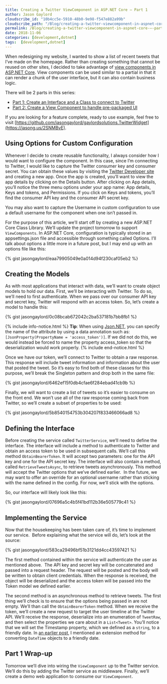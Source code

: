 ```yaml
---
title: Creating a Twitter ViewComponent in ASP.NET Core – Part 1
author: Jason Gaylord
cloudscribe_id: "10b4cc5e-5910-48b0-9e98-f547e882a99b"
cloudscribe_path: "/Blog/creating-a-twitter-viewcomponent-in-aspnet-core-–-part-1"
permalink: /Blog/creating-a-twitter-viewcomponent-in-aspnet-core-–-part-1
date: 2018-11-06
categories: [development,dotnet]
tags:  [development,dotnet]
---
```


When redesigning my website, I wanted to show a list of recent tweets that I’ve made on the homepage. Rather than creating something that cannot be reused on other sites, I decided to take advantage of [view components in ASP.NET Core](https://jasong.us/2Pew99F). View components can be used similar to a partial in that it can render a chunk of the user interface, but it can also contain business logic.

There will be 2 parts in this series:

- [Part 1: Create an Interface and a Class to connect to Twitter](https://jasong.us/2Os34lz)
- [Part 2: Create a View Component to handle pre-packaged UI](https://jasong.us/2PbDOpg)

If you are looking for a feature complete, ready to use example, feel free to visit [https://github.com/jasongaylord/gaylordsolutions.TwitterWidget](https://jasong.us/2SNMBvE). 

## Using Options for Custom Configuration
Whenever I decide to create reusable functionality, I always consider how I would want to configure the component. In this case, since I’m connecting to Twitter, I would like to capture the Twitter consumer key and consumer secret. You can obtain these values by visiting the [Twitter Developer site](https://jasong.us/2qtZe1T) and creating a new app. Once the app is created, you’ll want to view the app details by clicking on the Details button. After clicking on App details, you’ll notice the three menu options under your app name: App details, Keys and tokens, and Permissions. If you click on Keys and tokens, you’ll find the consumer API key and the consumer API secret key.

You may also want to capture the Username in custom configuration to use a default username for the component when one isn’t passed in.

For the purpose of this article, we’ll start off by creating a new ASP.NET Core Class Library. We’ll update the project tomorrow to support `ViewComponents`. In ASP.NET Core, configuration is typically stored in an appsettings.json file and accessible through something called Options. I’ll talk about options a little more in a future post, but I may end up with an options file like this:

{% gist jasongaylord/eaa79905049e0a014d94f230caf05eb2 %}

## Creating the Models
As with most applications that interact with data, we’ll want to create object models to hold our data. First, we’ll be interacting with Twitter. To do so, we’ll need to first authenticate. When we pass over our consumer API key and secret key, Twitter will respond with an access token. So, let’s create a model to handle this:

{% gist jasongaylord/0c08bcab672042c2ba537181b7bb8fb1 %}

{% include info-notice.html %}
**Tip**: When using [Json.NET](https://jasong.us/2SNtyl5), you can specify the name of the attribute by using a data annotation such as: `[JsonProperty(PropertyName = 'access_token')]`. If we did not do this, we would instead be forced to name the property access_token so that the deserialization would work properly.
{% include end-notice.html %}

Once we have our token, we’ll connect to Twitter to obtain a raw response.  This response will include tweet information and information about the user that posted the tweet. So it’s easy to find both of these classes for this purpose, we’ll break the Singleton pattern and drop both in the same file:

{% gist jasongaylord/6462ef15f0db4cfae6f284ebad41cb9b %}

Finally, we will want to create a list of tweets so it’s easier to consume on the front end. We won’t use all of the raw response coming back from Twitter, so we’ll create a subset of properties to be used:

{% gist jasongaylord/5b8540154753b304207f833466066ad8 %}

## Defining the Interface
Before creating the service called `TwitterService`, we’ll need to define the interface. The interface will include a method to authenticate to Twitter and obtain an access token to be used in subsequent calls. We’ll call this method `ObtainBearerToken`. It will accept two parameters: one for the API key and one for the API secret key. The interface will also contain a method, called `RetrieveTweetsAsync`, to retrieve tweets asynchronously. This method will accept the Twitter options that we’ve defined earlier.  In the future, we may want to offer an override for an optional username rather than sticking with the name defined in the config. For now, we’ll stick with the options.

So, our interface will likely look like this:

{% gist jasongaylord/07696a5c4b5f41bd112b36e505779c41 %}

## Implementing the Service
Now that the housekeeping has been taken care of, it’s time to implement our service.  Before explaining what the service will do, let’s look at the source:

{% gist jasongaylord/583ca29496bf51b3121dd4cc43597421 %}

The first method contained within the service will authenticate the user as mentioned above.  The API key and secret key will be concatenated and passed into a request header. The request will be posted and the body will be written to obtain client credentials. When the response is received, the object will be deserialized and the access token will be passed into the Token model we defined earlier.

The second method is an asynchronous method to retrieve tweets. The first thing we’ll check is to ensure that the options being passed in are not empty. We’ll than call the `ObtainBearerToken` method. When we receive the token, we’ll create a new request to target the user timeline at the Twitter API. We’ll receive the response, deserialize into an enumeration of `TweetRaw`, and then select the properties we care about in a `List<Tweet>`. You’ll notice that we will set the Timestamp property, which we defined as a `string`, to a friendly date. In [an earlier post](https://jasong.us/2F2KFfS), I mentioned an extension method for converting `DateTime` objects to a friendly date. 

## Part 1 Wrap-up
Tomorrow we’ll dive into wiring the `ViewComponent` up to the Twitter service. We’ll do this by adding the Twitter service as middleware. Finally, we’ll create a demo web application to consume our `ViewComponent`.